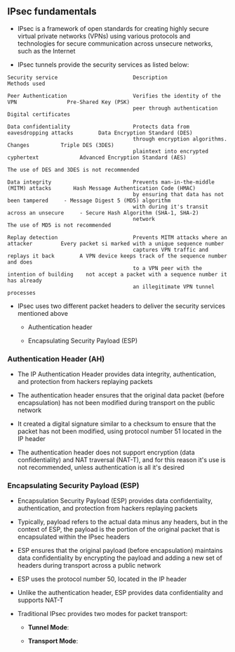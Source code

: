 ## IPsec fundamentals

- IPsec is a framework of open standards for creating highly secure virtual private networks (VPNs) using various protocols and technologies for secure communication across unsecure networks, such as the Internet

- IPsec tunnels provide the security services as listed below:

```
Security service                        Description                                     Methods used

Peer Authentication                     Verifies the identity of the VPN                Pre-Shared Key (PSK)
                                        peer through authentication                     Digital certificates

Data confidentiality                    Protects data from eavesdropping attacks        Data Encryption Standard (DES)
                                        through encryption algorithms. Changes          Triple DES (3DES)
                                        plaintext into encrypted cyphertext             Advanced Encryption Standard (AES)
                                                                                        The use of DES and 3DES is not recommended

Data integrity                          Prevents man-in-the-middle (MITM) attacks       Hash Message Authentication Code (HMAC)
                                        by ensuring that data has not been tampered     - Message Digest 5 (MD5) algorithm
                                        with during it's transit across an unsecure     - Secure Hash Algorithm (SHA-1, SHA-2)
                                        network                                         The use of MD5 is not recommended

Replay detection                        Prevents MITM attacks where an attacker         Every packet si marked with a unique sequence number
                                        captures VPN traffic and replays it back        A VPN device keeps track of the sequence number and does
                                        to a VPN peer with the intention of building    not accept a packet with a sequence number it has already
                                        an illegitimate VPN tunnel                      processes
```

- IPsec uses two different packet headers to deliver the security services mentioned above

    - Authentication header

    - Encapsulating Security Payload (ESP)

### Authentication Header (AH)

- The IP Authentication Header provides data integrity, authentication, and protection from hackers replaying packets

- The authentication header ensures that the original data packet (before encapsulation) has not been modified during transport on the public network

- It created a digital signature similar to a checksum to ensure that the packet has not been modified, using protocol number 51 located in the IP header

- The authentication header does not support encryption (data confidentiality) and NAT traversal (NAT-T), and for this reason it's use is not recommended, unless authentication is all it's desired

### Encapsulating Security Payload (ESP)

- Encapsulation Security Payload (ESP) provides data confidentiality, authentication, and protection from hackers replaying packets

- Typically, payload refers to the actual data minus any headers, but in the context of ESP, the payload is the portion of the original packet that is encapsulated within the IPsec headers

- ESP ensures that the original payload (before encapsulation) maintains data confidentiality by encrypting the payload and adding a new set of headers during transport across a public network

- ESP uses the protocol number 50, located in the IP header

- Unlike the authentication header, ESP provides data confidentiality and supports NAT-T

- Traditional IPsec provides two modes for packet transport:

    - **Tunnel Mode**:

    - **Transport Mode**:

